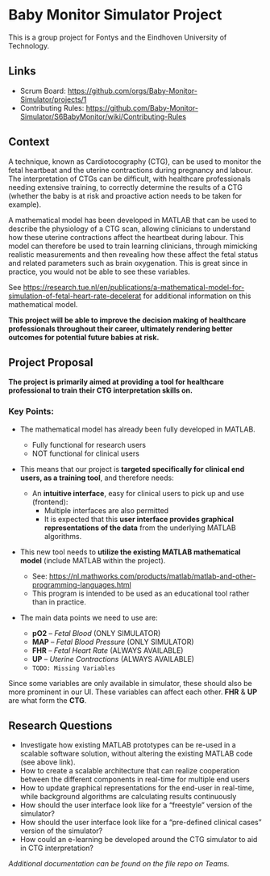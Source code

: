 # Baby Monitor Simulator Project
This is a group project for Fontys and the Eindhoven University of Technology.

## Links
- Scrum Board: https://github.com/orgs/Baby-Monitor-Simulator/projects/1
- Contributing Rules: https://github.com/Baby-Monitor-Simulator/S6BabyMonitor/wiki/Contributing-Rules

## Context
A technique, known as Cardiotocography (CTG), can be used to monitor the fetal heartbeat and the uterine contractions during pregnancy and labour. The interpretation of CTGs can be difficult, with healthcare professionals needing extensive training, to correctly determine the results of a CTG (whether the baby is at risk and proactive action needs to be taken for example). 

A mathematical model has been developed in MATLAB that can be used to describe the physiology of a CTG scan, allowing clinicians to understand how these uterine contractions affect the heartbeat during labour. This model can therefore be used to train learning clinicians, through mimicking realistic measurements and then revealing how these affect the fetal status and related parameters such as brain oxygenation. This is great since in practice, you would not be able to see these variables. 

See https://research.tue.nl/en/publications/a-mathematical-model-for-simulation-of-fetal-heart-rate-decelerat for additional information on this mathematical model. 

__This project will be able to improve the decision making of healthcare professionals throughout their career, ultimately rendering better outcomes for potential future babies at risk.__

## Project Proposal
**The project is primarily aimed at providing a tool for healthcare professional to train their CTG interpretation skills on.**

### Key Points: 
- The mathematical model has already been fully developed in MATLAB.
  - Fully functional for research users 
  - NOT functional for clinical users 

- This means that our project is **targeted specifically for clinical end users, as a training tool**, and therefore needs: 
  - An **intuitive interface**, easy for clinical users to pick up and use (frontend): 
    - Multiple interfaces are also permitted 
    - It is expected that this **user interface provides graphical representations of the data** from the underlying MATLAB algorithms. 

- This new tool needs to **utilize the existing MATLAB mathematical model** (include MATLAB within the project). 
  - See: https://nl.mathworks.com/products/matlab/matlab-and-other-programming-languages.html 
  - This program is intended to be used as an educational tool rather than in practice. 

- The main data points we need to use are: 

  - **pO2** – *Fetal Blood* (ONLY SIMULATOR) 
  - **MAP** – *Fetal Blood Pressure* (ONLY SIMULATOR) 
  - **FHR** – *Fetal Heart Rate* (ALWAYS AVAILABLE) 
  - **UP** – *Uterine Contractions* (ALWAYS AVAILABLE)
  - `TODO: Missing Variables`

Since some variables are only available in simulator, these should also be more prominent in our UI. These variables can affect each other. **FHR** & **UP** are what form the **CTG**.

## Research Questions
- Investigate how existing MATLAB prototypes can be re-used in a scalable software solution, without altering the existing MATLAB code (see above link). 
- How to create a scalable architecture that can realize cooperation between the different components in real-time for multiple end users  
- How to update graphical representations for the end-user in real-time, while background algorithms are calculating results continuously  
- How should the user interface look like for a “freestyle” version of the simulator?  
- How should the user interface look like for a “pre-defined clinical cases” version of the simulator?  
- How could an e-learning be developed around the CTG simulator to aid in CTG interpretation? 

*Additional documentation can be found on the file repo on Teams.*
